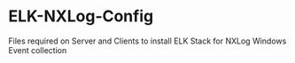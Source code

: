 # ELK-NXLog-Config
Files required on Server and Clients to install ELK Stack for NXLog Windows Event collection
